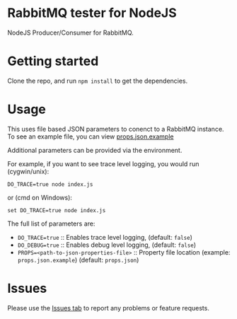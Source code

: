 # RabbitMQ tester for NodeJS
NodeJS Producer/Consumer for RabbitMQ.

# Getting started
Clone the repo, and run `npm install` to get the dependencies.

# Usage
This uses file based JSON parameters to conenct to a RabbitMQ instance.  To see an example file, you can view [props.json.example](props.json.example)

Additional parameters can be provided via the environment.

For example, if you want to see trace level logging, you would run (cygwin/unix):

`DO_TRACE=true node index.js`

or (cmd on Windows):

`
set DO_TRACE=true
node index.js
`

The full list of parameters are:
* `DO_TRACE=true` :: Enables trace level logging, (default: `false`)
* `DO_DEBUG=true` :: Enables debug level logging, (default: `false`)
* `PROPS=<path-to-json-properties-file>` :: Property file location (example: `props.json.example`) (default: `props.json`)

# Issues
Please use the [Issues tab](https://github.com/ecs-jbariel/rabbitmq-tester-node/issues) to report any problems or feature requests.
